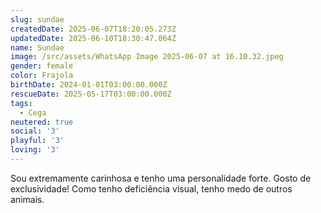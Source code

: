 ```yaml
---
slug: sundae
createdDate: 2025-06-07T18:20:05.273Z
updatedDate: 2025-06-10T18:30:47.064Z
name: Sundae
image: /src/assets/WhatsApp Image 2025-06-07 at 16.10.32.jpeg
gender: female
color: Frajola
birthDate: 2024-01-01T03:00:00.000Z
rescueDate: 2025-05-17T03:00:00.000Z
tags:
  - Cega
neutered: true
social: '3'
playful: '3'
loving: '3'
---
```



Sou extremamente carinhosa e tenho uma personalidade forte. Gosto de exclusividade! Como tenho deficiência visual, tenho medo de outros animais.
